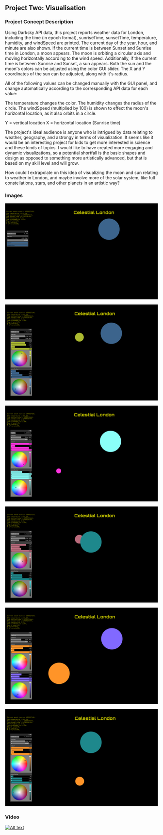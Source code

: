 ## Project Two: Visualisation

### Project Concept Description

Using Darksky API data, this project reports weather data for London, including the time (in epoch format), sunriseTime, sunsetTime, temperature, humidity, and windSpeed are printed. The current day of the year, hour, and minute are also shown. If the current time is  between Sunset and Sunrise time in London, a moon appears. The moon is orbiting a circular axis and moving horizontally according to the wind speed. Additionally, if the current time is between Sunrise and Sunset, a sun appears. Both the sun and the moon's colors can be adjusted using the color GUI slider. The X and Y coordinates of the sun can be adjusted, along with it's radius.

All of the following values can be changed manually with the GUI panel, and change automatically according to the corresponding API data for each value:

The temperature changes the color.
The humidity changes the radius of the circle.
The windSpeed (multiplied by 100) is shown to effect the moon's horizontal location, as it also orbits in a circle. 

Y = vertical location 
X = horizontal location (Sunrise time) 

The project's ideal audience is anyone who is intrigued by data relating to weather, geography, and astrongy in terms of visualization. It seems like it would be an interesting project for kids to get more interested in science and these kinds of topics. I would like to have created more engaging and dynamic visualizations, so a potential shortfall is the basic shapes and design as opposed to something more artistically advanced, but that is based on my skill level and will grow. 

How could I extrapolate on this idea of visualizing the moon and sun relating to weather in London, and maybe involve more of the solar system, like full constellations, stars, and other planets in an artistic way? 

### Images 

![img](Images/pic1.PNG)

![img](Images/pic2.PNG)

![img](Images/pic3.PNG)

![img](Images/pic4.PNG)

![img](Images/pic5.PNG)

![img](Images/pic6.PNG)

### Video

[![Alt text](https://img.youtube.com/vi/9O_83RU1fMs)](https://www.youtube.com/watch?v=9O_83RU1fMs)

